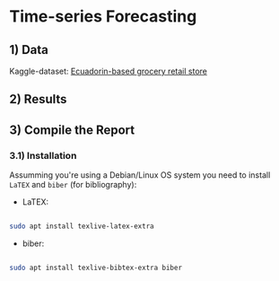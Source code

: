 # Time-series Forecasting

## 1) Data

Kaggle-dataset: [Ecuadorin-based grocery retail store](https://www.kaggle.com/competitions/store-sales-time-series-forecasting/data)

## 2) Results

## 3) Compile the Report

### 3.1) Installation

Assumming you're using a Debian/Linux OS system you need to install `LaTEX` and `biber` (for bibliography):

* LaTEX:

``` bash

sudo apt install texlive-latex-extra

```

* biber:

``` bash

sudo apt install texlive-bibtex-extra biber

```



